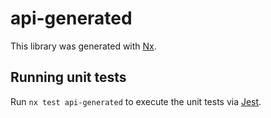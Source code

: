 # api-generated

This library was generated with [Nx](https://nx.dev).

## Running unit tests

Run `nx test api-generated` to execute the unit tests via [Jest](https://jestjs.io).
